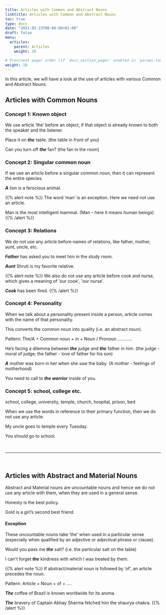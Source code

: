 ```yaml
---
title: Articles with Common and Abstract Nouns  
linktitle: Articles with Common and Abstract Nouns  
toc: true
type: docs
date: "2021-03-23T00:00:00+01:00"
draft: false
menu:
  articles:
    parent: Articles 
    weight: 10

# Prev/next pager order (if `docs_section_pager` enabled in `params.toml`)
weight: 10
---
```


In this article, we will have a look at the use of articles with various Common and Abstract Nouns. 

## Articles with Common Nouns

### Concept 1: Known object

We use article ‘the’ before an object, if that object is already known to both the speaker and the listener.

Place it on ***the*** table. (the table in front of you)

Can you turn off ***the*** fan?	 (the fan in the room)

### Concept 2: Singular common noun

If we use an article before a singular common noun, then it can represent the entire species.

***A*** lion is a ferocious animal.

{{% alert note %}}
The word ‘man’ is an exception. Here we need not use an article. 

Man is the most intelligent mammal. (Man – here it means human beings)
{{% /alert %}}

### Concept 3: Relations

We do not use any article before names of relations, like father, mother, aunt, uncle, etc.

***Father*** has asked you to meet him in the study room.

***Aunt*** Shruti is my favorite relative.

{{% alert note %}}
We also do not use any article before cook and nurse, which gives a meaning of 'our cook', 'our nurse‘.

***Cook*** has been fired.
{{% /alert %}}

### Concept 4: Personality

When we talk about a personality present inside a person, article comes with the name of that personality.

This converts the common noun into quality (i.e. an abstract noun). 

Pattern: The/A + Common noun + in + Noun / Pronoun ............

He’s facing a dilemma between ***the*** judge and ***the*** father in him. (the judge - moral of judge; the father - love of father for his son)

***A*** mother was born in her when she saw the baby. (A mother - feelings of motherhood) 

You need to call to ***the warrior*** inside of you.

### Concept 5: school, college etc.

school, college, university, temple, church, hospital, prison, bed

When we use the words in reference to their primary function, then we do not use any article.

My uncle goes to temple every Tuesday. 

You should go to school.

<!-- Commented out for ebook sake -->
<!-- #### Exception

We should use an article before school, college, temple etc. if they denote a place, a building or an object (and not their primary purpose).

***The*** temple is being built a few meters away from ***the*** school.

My office is behind ***a*** college.

### Concept 6:

We use ‘the’ when we talk about: 
* cinema, opera or theatre in general, or 
* when we refer to a specific building where this type of entertainment takes place.

I go to ***the*** theatre at least once a month. (i.e. theatre in general) <br>
We are going to ***the*** cinema in Sector 18. (i.e. a specific cinema)

#### Exception

We prefer not to use any article when we talk about a form of art.

Not many kids enjoy opera.  -->

<br><hr><br>

## Articles with Abstract and Material Nouns

Abstract and Material nouns are uncountable nouns and hence we do not use any article with them, when they are used in a general sense. 

Honesty is the best policy.

Gold is a girl’s second best friend.

#### Exception

These uncountable nouns take ‘the’ when used in a particular sense (especially when qualified by an adjective or adjectival phrase or clause).

Would you pass me ***the*** salt? (i.e. the particular salt on the table)

I can't forget ***the*** kindness with which I was treated by them.

{{% alert note %}}
If abstract/material noun is followed by ‘of’, an article precedes the noun.

Pattern: Article + Noun + of + ....

***The*** coffee of Brazil is known worldwide for its aroma.

***The*** bravery of Captain Abhay Sharma fetched him the shaurya chakra.
{{% /alert %}}

